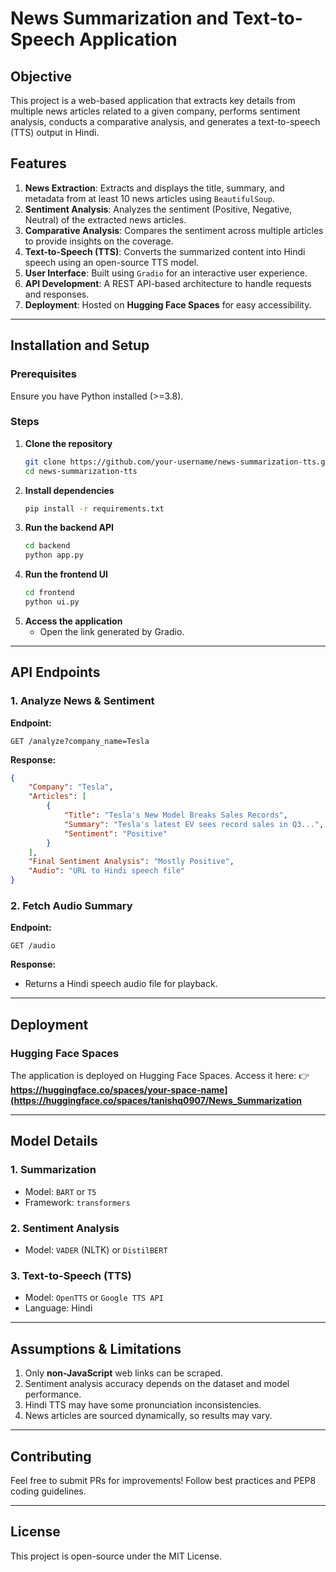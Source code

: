 # News Summarization and Text-to-Speech Application

## Objective
This project is a web-based application that extracts key details from multiple news articles related to a given company, performs sentiment analysis, conducts a comparative analysis, and generates a text-to-speech (TTS) output in Hindi.

## Features
1. **News Extraction**: Extracts and displays the title, summary, and metadata from at least 10 news articles using `BeautifulSoup`.
2. **Sentiment Analysis**: Analyzes the sentiment (Positive, Negative, Neutral) of the extracted news articles.
3. **Comparative Analysis**: Compares the sentiment across multiple articles to provide insights on the coverage.
4. **Text-to-Speech (TTS)**: Converts the summarized content into Hindi speech using an open-source TTS model.
5. **User Interface**: Built using `Gradio` for an interactive user experience.
6. **API Development**: A REST API-based architecture to handle requests and responses.
7. **Deployment**: Hosted on **Hugging Face Spaces** for easy accessibility.



---
## Installation and Setup
### Prerequisites
Ensure you have Python installed (>=3.8).

### Steps
1. **Clone the repository**
   ```bash
   git clone https://github.com/your-username/news-summarization-tts.git
   cd news-summarization-tts
   ```
2. **Install dependencies**
   ```bash
   pip install -r requirements.txt
   ```
3. **Run the backend API**
   ```bash
   cd backend
   python app.py
   ```
4. **Run the frontend UI**
   ```bash
   cd frontend
   python ui.py
   ```
5. **Access the application**
   - Open the link generated by Gradio.

---
## API Endpoints
### 1. Analyze News & Sentiment
**Endpoint:**
```
GET /analyze?company_name=Tesla
```
**Response:**
```json
{
    "Company": "Tesla",
    "Articles": [
        {
            "Title": "Tesla's New Model Breaks Sales Records",
            "Summary": "Tesla's latest EV sees record sales in Q3...",
            "Sentiment": "Positive"
        }
    ],
    "Final Sentiment Analysis": "Mostly Positive",
    "Audio": "URL to Hindi speech file"
}
```

### 2. Fetch Audio Summary
**Endpoint:**
```
GET /audio
```
**Response:**
- Returns a Hindi speech audio file for playback.

---
## Deployment
### Hugging Face Spaces
The application is deployed on Hugging Face Spaces. Access it here:
👉 **https://huggingface.co/spaces/your-space-name](https://huggingface.co/spaces/tanishq0907/News_Summarization**

---
## Model Details
### 1. **Summarization**
- Model: `BART` or `T5`
- Framework: `transformers`

### 2. **Sentiment Analysis**
- Model: `VADER` (NLTK) or `DistilBERT`

### 3. **Text-to-Speech (TTS)**
- Model: `OpenTTS` or `Google TTS API`
- Language: Hindi

---
## Assumptions & Limitations
1. Only **non-JavaScript** web links can be scraped.
2. Sentiment analysis accuracy depends on the dataset and model performance.
3. Hindi TTS may have some pronunciation inconsistencies.
4. News articles are sourced dynamically, so results may vary.

---
## Contributing
Feel free to submit PRs for improvements! Follow best practices and PEP8 coding guidelines.

---
## License
This project is open-source under the MIT License.

